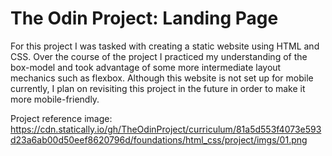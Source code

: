 # The Odin Project: Landing Page

For this project I was tasked with creating a static website using HTML and CSS. Over the course of the project I practiced my understanding of the box-model and took advantage of some more intermediate layout mechanics such as flexbox. Although this website is not set up for mobile currently, I plan on revisiting this project in the future in order to make it more mobile-friendly.

Project reference image: https://cdn.statically.io/gh/TheOdinProject/curriculum/81a5d553f4073e593d23a6ab00d50eef8620796d/foundations/html_css/project/imgs/01.png